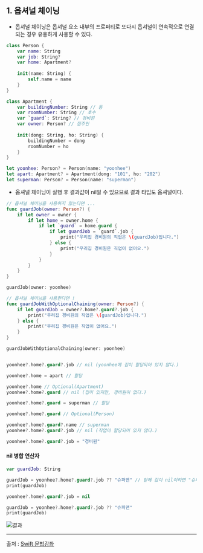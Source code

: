 ## 1. 옵셔널 체이닝

- 옵셔널 체이닝은 옵셔널 요소 내부의 프로퍼티로 또다시 옵셔널이 연속적으로 연결되는 경우 유용하게 사용할 수 있다.

```swift
class Person {
    var name: String
    var job: String?
    var home: Apartment?
    
    init(name: String) {
        self.name = name
    }
}

class Apartment {
    var buildingNumber: String // 동
    var roomNumber: String // 호수
    var `guard`: String? // 경비원
    var owner: Person? // 집주인
    
    init(dong: String, ho: String) {
        buildingNumber = dong
        roomNumber = ho
    }
}

let yoonhee: Person? = Person(name: "yoonhee")
let apart: Apartment? = Apartment(dong: "101", ho: "202")
let superman: Person? = Person(name: "superman")

```

- 옵셔널 체이닝이 실행 후 결과값이 nil일 수 있으므로 결과 타입도 옵셔널이다.

```swift
// 옵셔널 체이닝을 사용하지 않는다면 ...
func guardJob(owner: Person?) {
    if let owner = owner {
        if let home = owner.home {
            if let `guard` = home.guard {
                if let guardJob = `guard`.job {
                    print("우리집 경비원의 직업은 \(guardJob)입니다.")
                } else {
                    print("우리집 경비원은 직업이 없어요.")
                }
            }
        }
    }
}

guardJob(owner: yoonhee)

// 옵셔널 체이닝을 사용한다면 !
func guardJobWithOptionalChaining(owner: Person?) {
    if let guardJob = owner?.home?.guard?.job {
        print("우리집 경비원의 직업은 \(guardJob)입니다.")
    } else {
        print("우리집 경비원은 직업이 없어요.")
    }
}

guardJobWithOptionalChaining(owner: yoonhee)


yoonhee?.home?.guard?.job // nil (yoonhee에 집이 할당되어 있지 않다.)

yoonhee?.home = apart // 할당

yoonhee?.home // Optional(Apartment)
yoonhee?.home?.guard // nil (집이 있지만, 경비원이 없다.)

yoonhee?.home?.guard = superman // 할당

yoonhee?.home?.guard // Optional(Person)

yoonhee?.home?.guard?.name // superman
yoonhee?.home?.guard?.job // nil (직업이 할당되어 있지 않다.)

yoonhee?.home?.guard?.job = "경비원"

```

#### nil 병합 연산자

```swift
var guardJob: String

guardJob = yoonhee?.home?.guard?.job ?? "슈퍼맨" // 앞에 값이 nil이라면 "슈퍼맨"을 guardJob에 할당
print(guardJob)

yoonhee?.home?.guard?.job = nil

guardJob = yoonhee?.home?.guard?.job ?? "슈퍼맨"
print(guardJob)

```
![결과](https://user-images.githubusercontent.com/54324782/147306095-433e6d7b-5023-416f-9442-bdc67933bf7d.png)


-------------------
출처 : [Swift 문법강좌](https://www.youtube.com/playlist?list=PLz8NH7YHUj_ZmlgcSETF51Z9GSSU6Uioy)

